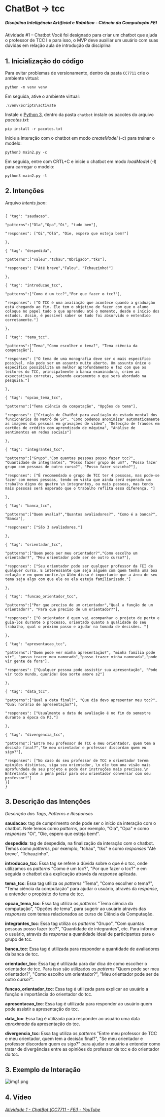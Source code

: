 # ChatBot -> tcc
##### Disciplina Inteligência Artificial e Robótica - Ciência da Computação FEI

Atividade #1 – Chatbot 
Você foi designado para criar um chatbot que ajuda o professor de TCC I e para isso, o MVP deve auxiliar um usuário com suas dúvidas em relação aula de introdução da disciplina

## 1. Inicialização do código

Para evitar problemas de versionamento, dentro da pasta ``CC7711`` crie o ambiente virtual:

    python -m venv venv

Em seguida, ative o ambiente virtual:

    .\venv\Scripts\activate

Instale o [Python 3](https://www.python.org/downloads/), dentro da pasta ``chatbot`` instale os pacotes do arquivo *pacotes.txt*:

    pip install -r pacotes.txt
    
Inicie a interação com o chatbot em modo *createModel* (-c) para treinar o modelo:

    python3 main2.py -c
    
Em seguida, entre com CRTL+C e inicie o chatbot em modo *loadModel* (-l) para carregar o modelo:

    python3 main2.py -l

## 2. Intenções
Arquivo *intents.json*:
``` {"intents":[

{ "tag": "saudacao",

"patterns":["Ola","Opa","Oi", "tudo bem"],

"responses": ["Oi","Olá", "Oie, espero que esteja bem!"]

},

{ "tag": "despedida",

"patterns":["valeu","tchau","Obrigado","tks"],

"responses": ["Até breve","Falou", "Tchauzinho!"]

},

{ "tag": "introducao_tcc",

"patterns":["Como é um tcc?","Por que fazer o tcc?"],

"responses": ["O TCC é uma avaliação que acontece quando a graduação está chegando ao fim. Ele tem o objetivo de fazer com que o aluno coloque no papel tudo o que aprendeu até o momento, desde o início dos estudos. Assim, é possível saber se tudo foi absorvido e entendido corretamente."]

},

{ "tag": "tema_tcc",

"patterns":["Tema","Como escolher o tema?", "Tema ciência da computação"],

"responses": ["O tema de uma monografia deve ser o mais específico possível, não pode ser um assunto muito aberto. Um assunto único e específico possibilita um melhor aprofundamento e faz com que os leitores do TCC, principalmente a banca examinadora, criem as expectativas corretas, sabendo exatamente o que será abordado na pesquisa."]

},

{ "tag": "opcao_tema_tcc",

"patterns":["Tema ciência da computação", "Opções de tema"],

"responses": ["Criação de ChatBot para avaliação do estado mental dos funcionários do Metrô de SP", "Como podemos anonimizar automaticamente as imagens das pessoas em gravações de vídeo", "Detecção de fraudes em cartões de crédito com aprendizado de máquina", "Análise de sentimentos em redes sociais"]

},

{ "tag": "integrantes_tcc",

"patterns":["Grupo","Com quantas pessoas posso fazer tcc?", "Quantidade de integrantes", "Posso fazer grupo de um?", "Posso fazer grupo com pessoas de outro curso?", "Posso fazer sozinho?"],

"responses": ["É recomendado o grupo de TCC ter 4 pessoas, mas pode-se fazer com menos pessoas, tendo em vista que ainda será esperado um trabalho digno de quatro \n integrantes, ou mais pessoas, mas tendo mais pessoas será esperado que o trabalho reflita essa diferença. "]

},

{ "tag": "banca_tcc",

"patterns":["Quem avalia?","Quantos avaliadores?", "Como é a banca?", "Banca"],

"responses": ["São 3 avaliadores."]

},

{ "tag": "orientador_tcc",

"patterns":["Quem pode ser meu orientador?","Como escolho um orientador?", "Meu orientador pode ser de outro curso?"],

"responses": ["Seu orientador pode ser qualquer professor da FEI de qualquer curso. E interessante que seja alguém com quem tenha uma boa relação e em quem confie.\n Além disso é importante que a área de seu tema seja algo com que ele ou ela esteja familiarizado."]

},

{ "tag": "funcao_orientador_tcc",

"patterns":["Por que preciso de um orientador","Qual a função de um orientador?", "Para que preciso de um orientador?"],

"responses": ["O orientador é quem vai acompanhar o projeto de perto e guia-los durante o processo, orientado quanto a qualidade do seu trabalho, qual o próximo passo e ajudar na tomada de decisões. "]

},

{ "tag": "apresentacao_tcc",

"patterns":["Quem pode ver minha apresentação?", "minha família pode vir", "posso trazer meu namorado","posso trazer minha namorada","pode vir gente de fora"],

"responses": ["Qualquer pessoa pode assistir sua apresentação", "Pode vir todo mundo, queride! Boa sorte amore s2"]

},

{ "tag": "data_tcc",

"patterns":["Qual a data final?", "Que dia devo apresentar meu tcc?", "Qual horário de apresentação?"],

"responses": ["Usualmente a data de avaliação é no fim do semestre durante a época da P3."]

},

{ "tag": "divergencia_tcc",

"patterns":["Entre meu professor de TCC e meu orientador, quem tem a decisão final?","Se meu orientador e professor discordam quem eu sigo?"],

"responses": ["No caso do seu professor de TCC e orientador terem opiniões distintas, siga seu orientador, \n ele tem uma visão mais aprofundada de seu projeto e pode dar instruções mais precisas.\n Entretanto vale a pena pedir para seu orientador conversar com seu professor!"]
}]
}
```
## 3. Descrição das Intenções
*Descrição das Tags, Patterns e Responses*

**saudacao**: tag de cumprimento onde pode ser o início da interação com o chatbot.
Nele temos como *patterns*, por exemplo, "Olá", "Opa" e como *responses* "Oi", "Oie, espero que esteja bem!".

**despedida**: tag de despedida, na finalização da interação com o chatbot.
Temos como *patterns*, por exemplo, "tchau", "tks" e como *responses* "Até breve", "Tchauzinho".

**introducao_tcc**: Essa tag se refere a dúvida sobre o que é o tcc, onde utilizamos os *patterns* "Como é um tcc?", "Por que fazer o tcc?" e em seguida o chatbot dá a explicação através da *response* aplicada.

**tema_tcc**: Essa tag utiliza os *patterns* "Tema", "Como escolher o tema?", "Tema ciência da computação" para ajudar o usuário, através da *response*, a entender o propósito do tema de tcc.

**opcao_tema_tcc**: Essa tag utiliza os *patterns* "Tema ciência da computação",  "Opções de tema",  para sugerir ao usuário através das *responses* com temas relacionados ao curso de Ciência da Computação.

**integrantes_tcc**: Essa tag utiliza os *patterns* "Grupo", "Com quantas pessoas posso fazer tcc?", "Quantidade de integrantes", etc. Para informar o usuário, através da *response* a quantidade ideal de participantes para o grupo de tcc.

**banca_tcc**: Essa tag é utilizada para responder a quantidade de avaliadores da banca de tcc.

**orientador_tcc**: Essa tag é utilizada para dar dica de como escolher o orientador de tcc. Para isso são utilizados os *patterns* "Quem pode ser meu orientador?", "Como escolho um orientador?", "Meu orientador pode ser de outro curso?".

**funcao_orientador_tcc**: Essa tag é utilizada para explicar ao usuário a função e importância do orientador do tcc.

**apresentacao_tcc**: Essa tag é utilizada para responder ao usuário quem pode assistir a apresentação do tcc.

**data_tcc**: Essa tag é utilizada para responder ao usuário uma data *aproximada* da apresentação do tcc.

**divergencia_tcc**: Essa tag utiliza os *patterns* "Entre meu professor de TCC e meu orientador, quem tem a decisão final?", "Se meu orientador e professor discordam quem eu sigo?" para ajudar o usuário a entender como tratar de divergências entre as opiniões do professor de tcc e do orientador do tcc.

## 3. Exemplo de Interação
![img1.png](https://github.com/camylladias/CC7711/blob/main/chatbot/arquivos/img1.png?raw=true)

## 4. Vídeo


###### [Atividade 1 - ChatBot (CC7711 - FEI) - YouTube](https://www.youtube.com/watch?v=Eph6xjY803s)